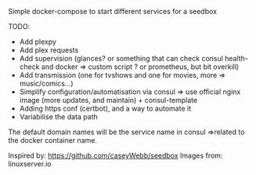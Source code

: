 Simple docker-compose to start different services for a seedbox

TODO:
-   Add plexpy
-   Add plex requests
-   Add supervision (glances? or something that can check consul health-check and docker => custom script ? or prometheus, but bit overkill)
-   Add transmission (one for tvshows and one for movies, more => music/comics…)
-   Simplify configuration/automatisation via consul => use official nginx image (more updates, and maintain) + consul-template
-   Adding https conf (certbot), and a way to automate it
-   Variabilise the data path

The default domain names will be the service name in consul =>related to the docker container name.

Inspired by: <https://github.com/caseyWebb/seedbox>
Images from: linuxserver.io
